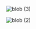 






![blob (3)](https://github.com/samik1234/test123/assets/82882143/f3b3c3d9-69da-4613-bbe7-b20d3bc7fed9)






![blob (2)](https://github.com/samik1234/test123/assets/82882143/34dc11bf-d51b-4e10-b947-7b69e0ce3365)




































